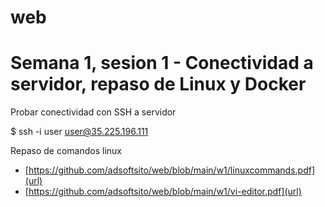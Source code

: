 # web
# Semana 1, sesion 1 - Conectividad a servidor, repaso de Linux y Docker

Probar conectividad con SSH a servidor

$  ssh -i user user@35.225.196.111

Repaso de comandos linux

-	[https://github.com/adsoftsito/web/blob/main/w1/linuxcommands.pdf](url)
-	[https://github.com/adsoftsito/web/blob/main/w1/vi-editor.pdf](url)



